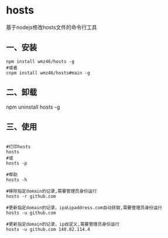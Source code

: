 # hosts
基于nodejs修改hosts文件的命令行工具
## 一、安装
```shell
npm install wmz46/hosts -g
#或者
cnpm install wmz46/hosts#main -g

```
## 二、卸载
npm uninstall hosts -g
## 三、使用
```shell

#打印hosts
hosts
#或
hosts -p

#帮助
hosts -h

#移除指定domain的记录,需要管理员身份运行
hosts -r github.com

#更新指定domain的记录，ip从ipaddress.com自动获取,需要管理员身份运行
hosts -u github.com

#更新指定domain的记录，ip自定义,需要管理员身份运行
hosts -u github.com 140.82.114.4


```